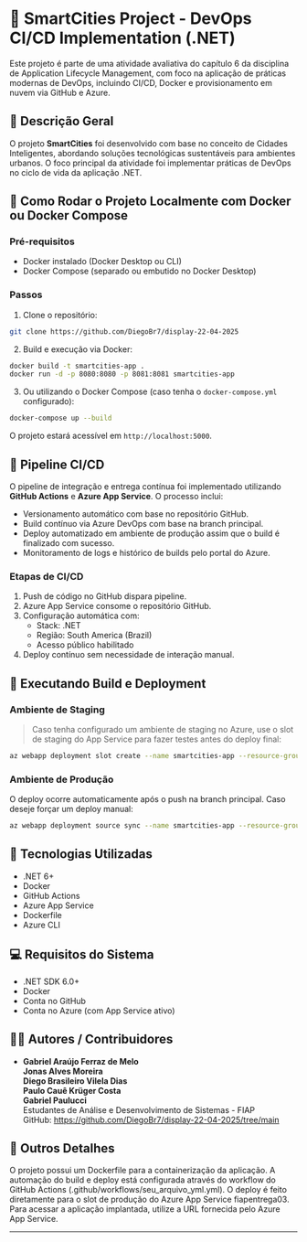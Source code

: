 # 🌆 SmartCities Project - DevOps CI/CD Implementation (.NET)

Este projeto é parte de uma atividade avaliativa do capítulo 6 da disciplina de Application Lifecycle Management, com foco na aplicação de práticas modernas de DevOps, incluindo CI/CD, Docker e provisionamento em nuvem via GitHub e Azure.

## 📌 Descrição Geral

O projeto **SmartCities** foi desenvolvido com base no conceito de Cidades Inteligentes, abordando soluções tecnológicas sustentáveis para ambientes urbanos. O foco principal da atividade foi implementar práticas de DevOps no ciclo de vida da aplicação .NET.

## 🐳 Como Rodar o Projeto Localmente com Docker ou Docker Compose

### Pré-requisitos

- Docker instalado (Docker Desktop ou CLI)
- Docker Compose (separado ou embutido no Docker Desktop)

### Passos

1. Clone o repositório:

```bash
git clone https://github.com/DiegoBr7/display-22-04-2025
```

2. Build e execução via Docker:

```bash
docker build -t smartcities-app .
docker run -d -p 8080:8080 -p 8081:8081 smartcities-app
```

3. Ou utilizando o Docker Compose (caso tenha o `docker-compose.yml` configurado):

```bash
docker-compose up --build
```

O projeto estará acessível em `http://localhost:5000`.

## 🔁 Pipeline CI/CD

O pipeline de integração e entrega contínua foi implementado utilizando **GitHub Actions** e **Azure App Service**. O processo inclui:

- Versionamento automático com base no repositório GitHub.
- Build contínuo via Azure DevOps com base na branch principal.
- Deploy automatizado em ambiente de produção assim que o build é finalizado com sucesso.
- Monitoramento de logs e histórico de builds pelo portal do Azure.

### Etapas de CI/CD

1. Push de código no GitHub dispara pipeline.
2. Azure App Service consome o repositório GitHub.
3. Configuração automática com:
   - Stack: .NET
   - Região: South America (Brazil)
   - Acesso público habilitado
4. Deploy contínuo sem necessidade de interação manual.

## 🚀 Executando Build e Deployment

### Ambiente de Staging

> Caso tenha configurado um ambiente de staging no Azure, use o slot de staging do App Service para fazer testes antes do deploy final:

```bash
az webapp deployment slot create --name smartcities-app --resource-group rg-smartcities --slot staging
```

### Ambiente de Produção

O deploy ocorre automaticamente após o push na branch principal. Caso deseje forçar um deploy manual:

```bash
az webapp deployment source sync --name smartcities-app --resource-group rg-smartcities
```

## 🧰 Tecnologias Utilizadas

- .NET 6+
- Docker
- GitHub Actions
- Azure App Service
- Dockerfile
- Azure CLI

## 💻 Requisitos do Sistema

- .NET SDK 6.0+
- Docker
- Conta no GitHub
- Conta no Azure (com App Service ativo)

## 👨‍💻 Autores / Contribuidores

- **Gabriel Araújo Ferraz de Melo**  
  **Jonas Alves Moreira**  
  **Diego Brasileiro Vilela Dias**  
   **Paulo Cauê Krüger Costa**  
   **Gabriel Paulucci**  
  Estudantes de Análise e Desenvolvimento de Sistemas - FIAP  
  GitHub: https://github.com/DiegoBr7/display-22-04-2025/tree/main

## 📄 Outros Detalhes
O projeto possui um Dockerfile para a containerização da aplicação.
A automação do build e deploy está configurada através do workflow do GitHub Actions (.github/workflows/seu_arquivo_yml.yml).
O deploy é feito diretamente para o slot de produção do Azure App Service fiapentrega03.
Para acessar a aplicação implantada, utilize a URL fornecida pelo Azure App Service.

---
